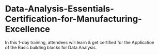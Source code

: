 # Data-Analysis-Essentials-Certification-for-Manufacturing-Excellence
In this 1-day training, attendees will learn &amp; get certified for the Application of the Basic building blocks for Data Analysis.
